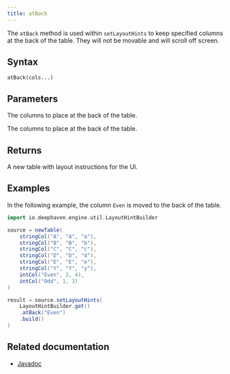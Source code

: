 ```yaml
---
title: atBack
---
```


The `atBack` method is used within `setLayoutHints` to keep specified columns at the back of the table. They will not be movable and will scroll off screen.

## Syntax

```
atBack(cols...)
```

## Parameters

<ParamTable>
<Param name="cols" type="String...">

The columns to place at the back of the table.

</Param>
<Param name="cols" type="Collection<String>">

The columns to place at the back of the table.

</Param>
</ParamTable>

## Returns

A new table with layout instructions for the UI.

## Examples

In the following example, the column `Even` is moved to the back of the table.

```groovy order=source,result default=result
import io.deephaven.engine.util.LayoutHintBuilder

source = newTable(
    stringCol("A", "A", "a"),
    stringCol("B", "B", "b"),
    stringCol("C", "C", "c"),
    stringCol("D", "D", "d"),
    stringCol("E", "E", "e"),
    stringCol("Y", "Y", "y"),
    intCol("Even", 2, 4),
    intCol("Odd", 1, 3)
)

result = source.setLayoutHints(
    LayoutHintBuilder.get()
    .atBack("Even")
    .build()
)
```

## Related documentation

- [Javadoc](/core/javadoc/io/deephaven/engine/util/LayoutHintBuilder.html)
